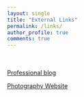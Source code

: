 ```yaml
---
layout: single
title: "External Links"
permalink: /links/
author_profile: true
comments: true
---
```


<br><br>
[Professional blog](https://gradschool.duke.edu/professional-development/blog/five-reasons-you-should-try-speed-networking-too)

[Photography Website](https://sites.google.com/view/xiaoxuany/home)
